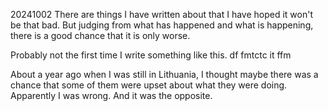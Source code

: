 20241002
There are things I have written about that I have hoped it won't be that bad. But judging from what has happened and what is happening, there is a good chance that it is only worse.

Probably not the first time I write something like this.
df
fmtctc
it ffm



About a year ago when I was still in Lithuania, I thought maybe there was a chance that some of them were upset about what they were doing. Apparently I was wrong. And it was the opposite.
